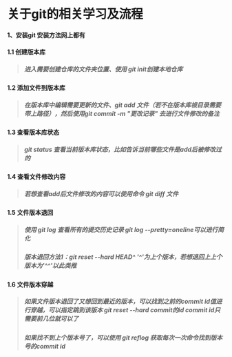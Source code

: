 
# 关于git的相关学习及流程
#### 1、安装git 安装方法网上都有

####  1.1 创建版本库
> ##### 进入需要创建仓库的文件夹位置、使用 git init创建本地仓库

####  1.2 添加文件到版本库
> #####  在版本库中编辑需要更新的文件、git add 文件（若不在版本库根目录需要带上路径），然后使用git commit -m "更改记录" 去进行文件修改的备注

####  1.3 查看版本库状态
> #####  git status 查看当前版本库状态，比如告诉当前哪些文件是add后被修改过的

####  1.4 查看文件修改内容
> #####  若想查看add后文件修改的内容可以使用命令 git diff 文件

####  1.5 文件版本退回
> ##### 使用 git log 查看所有的提交历史记录 git log --pretty=oneline可以进行简化
> ##### 版本退回方法1：git reset --hard HEAD^   '^'为上个版本，若想退回上上个版本为'^^'以此类推

####  1.6 文件版本穿越
> ##### 如果文件版本退回了又想回到最近的版本，可以找到之前的commit id值进行穿越，可以指定跳到该版本 git reset --hard commit的id   commit id只需要前几位就可以了
> #####  如果找不到上个版本号了，可以使用 git reflog 获取每次一次命令找到版本号的commit id
